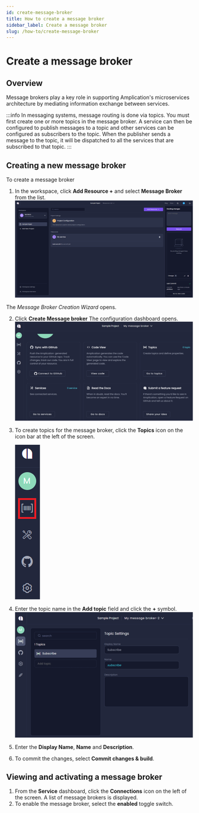 ```yaml
---
id: create-message-broker
title: How to create a message broker
sidebar_label: Create a message broker
slug: /how-to/create-message-broker
---
```


# Create a message broker

## Overview

Message brokers play a key role in supporting Amplication's microservices architecture by mediating information exchange between services.

:::info
In messaging systems, message routing is done via topics.  You must first create one or more topics in the  message broker. A service can then be configured to publish messages to a topic and other services can be configured as subscribers to the topic. When the publisher sends a message to the topic, it will be dispatched to all the services that are subscribed to that topic.
::: 

## Creating a new message broker

To create a message broker
1. In the workspace, click **Add Resource +** and select **Message Broker** from the list.
![](../how-to/assets/message-broker-1.png)

The _Message Broker Creation Wizard_ opens. 
    
2. Click **Create Message broker** 
The configuration dashboard opens.
![](../how-to/assets/message-broker-4.png)

3. To create topics for the message broker, click the **Topics** icon on the icon bar at the left of the screen.

    ![](../how-to/assets/message-broker-5.png)

5. Enter the topic name in the **Add topic** field and click the **+** symbol.
![](../how-to/assets/message-broker-6.png)

6. Enter the **Display Name**, **Name** and **Description**.

7. To commit the changes, select **Commit changes & build**.

## Viewing and activating a message broker

1. From the **Service** dashboard, click the **Connections** icon on the left of the screen. A list of message brokers is displayed.
2. To enable the message broker, select the **enabled** toggle switch.